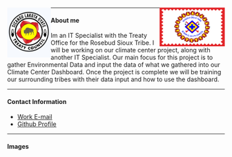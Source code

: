 <p float="left">
<img src="/assets/img/RST Flag.png" align="right" width="30%">  
<p  float="right">
<img src="/assets/img/Treaty Logo.jpg" align="left" width="20%"> 
</p>

--- 

#### About me

Im an IT Specialist with the Treaty Office for the Rosebud Sioux Tribe.  I will be working on our climate center project, along with another IT Specialist. Our main focus for this project is to gather Environmental Data and input the data of what we gathered into our Climate Center Dashboard.  Once the project is complete we will be training our surrounding tribes with their data input and how to use the dashboard. 

---

#### Contact Information

* [Work E-mail](Wblacksmith@rst-nsn.gov)
* [Github Profile](WilliamBlacksmith.github.io)

---

#### Images 
